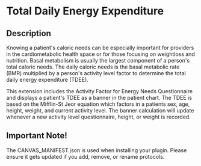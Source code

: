 # Total Daily Energy Expenditure

## Description

Knowing a patient's caloric needs can be especially important for providers in the cardiometabolic health space or for those focusing on weightloss and nutrition. Basal metabolism is usually the largest component of a person's total caloric needs. The daily caloric needs is the basal metabolic rate (BMR) multiplied by a person's activity level factor to determine the total daily energy expenditure (TDEE). 

This extension includes the Activity Factor for Energy Needs Questionnaire and displays a patient's TDEE as a banner in the patient chart. The TDEE is based on the Mifflin-St Jeor equation which factors in a patients sex, age, height, weight, and current activity level. The banner calculation will update whenever a new activity level questionnaire, height, or weight is recorded.

## Important Note!

The CANVAS_MANIFEST.json is used when installing your plugin. Please ensure it gets updated if you add, remove, or rename protocols.
